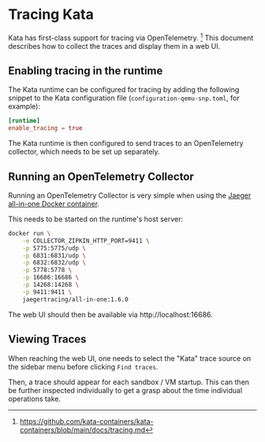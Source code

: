 # Tracing Kata

Kata has first-class support for tracing via OpenTelemetry. [^1]
This document describes how to collect the traces and display them in a web UI.

## Enabling tracing in the runtime

The Kata runtime can be configured for tracing by adding the following snippet to
the Kata configuration file (`configuration-qemu-snp.toml`, for example):

```toml
[runtime]
enable_tracing = true
```

The Kata runtime is then configured to send traces to an OpenTelemetry collector,
which needs to be set up separately.

## Running an OpenTelemetry Collector

Running an OpenTelemetry Collector is very simple when using the [Jaeger all-in-one
Docker container](https://www.jaegertracing.io/docs/1.6/getting-started/#all-in-one-docker-image).

This needs to be started on the runtime's host server:

```sh
docker run \
    -e COLLECTOR_ZIPKIN_HTTP_PORT=9411 \
    -p 5775:5775/udp \
    -p 6831:6831/udp \
    -p 6832:6832/udp \
    -p 5778:5778 \
    -p 16686:16686 \
    -p 14268:14268 \
    -p 9411:9411 \
    jaegertracing/all-in-one:1.6.0
```

The web UI should then be available via http://localhost:16686.

## Viewing Traces

When reaching the web UI, one needs to select the "Kata" trace source on the
sidebar menu before clicking `Find traces`.

Then, a trace should appear for each sandbox / VM startup. This can then be
further inspected individually to get a grasp about the time individual operations
take.

[^1]: https://github.com/kata-containers/kata-containers/blob/main/docs/tracing.md
